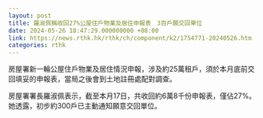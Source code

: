 ```yaml
---
layout: post
title: 羅淑佩稱收回27%公屋住戶物業及居住申報表　3百戶願交回單位
date: 2024-05-26 18:47:29.000000000 +08:00
link: https://news.rthk.hk/rthk/ch/component/k2/1754771-20240526.htm
categories: rthk
---
```


房屋署新一輪公屋住戶物業及居住情況申報，涉及約25萬租戶，須於本月底前交回填妥的申報表，當局之後會到土地註冊處配對調查。

房屋署署長羅淑佩表示，截至本月17日，共收回約6萬8千份申報表，僅佔27%。她透露，初步約300戶已主動通知願意交回單位。
